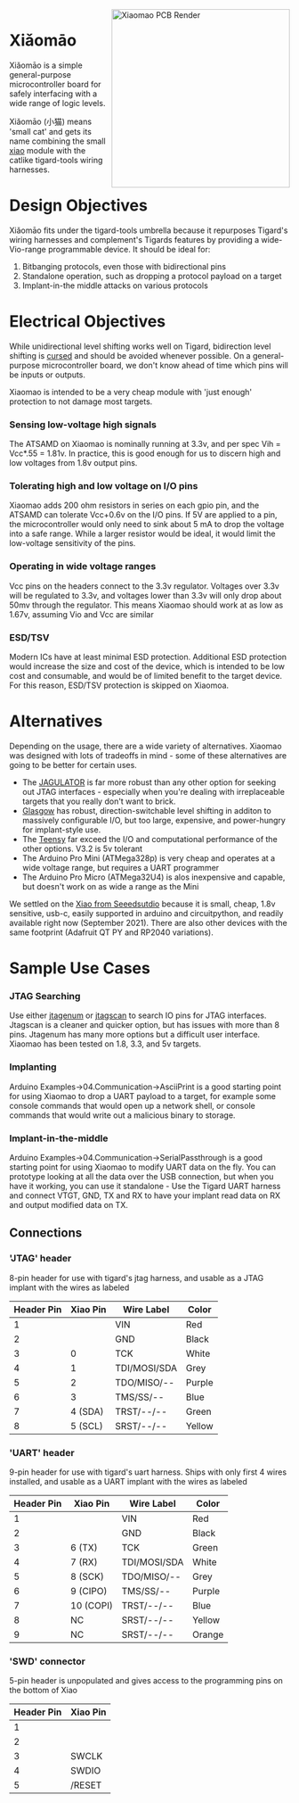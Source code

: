 <img alt="Xiaomao PCB Render" width="320" align="right" src="https://raw.githubusercontent.com/tigard-tools/xiaomao/master/xiaomao-render.png">

# Xiǎomāo
Xiǎomāo is a simple general-purpose microcontroller board for safely interfacing with a wide range of logic levels. 

Xiǎomāo (小猫) means 'small cat' and gets its name combining the small [xiao](https://www.seeedstudio.com/Seeeduino-XIAO-Arduino-Microcontroller-SAMD21-Cortex-M0+-p-4426.html) module with the catlike tigard-tools wiring harnesses.

# Design Objectives
Xiǎomāo fits under the tigard-tools umbrella because it repurposes Tigard's wiring harnesses and complement's Tigards features by providing a wide-Vio-range programmable device. It should be ideal for:
1. Bitbanging protocols, even those with bidirectional pins
2. Standalone operation, such as dropping a protocol payload on a target
3. Implant-in-the middle attacks on various protocols

# Electrical Objectives
While unidirectional level shifting works well on Tigard, bidirection level shifting is [cursed](https://twitter.com/securelyfitz/status/1435329082053459969) and should be avoided whenever possible. On a general-purpose microcontroller board, we don't know ahead of time which pins will be inputs or outputs. 

Xiaomao is intended to be a very cheap module with 'just enough' protection to not damage most targets.

### Sensing low-voltage high signals
The ATSAMD on Xiaomao is nominally running at 3.3v, and per spec Vih = Vcc*.55 = 1.81v. In practice, this is good enough for us to discern high and low voltages from 1.8v output pins.
### Tolerating high and low voltage on I/O pins
Xiaomao adds 200 ohm resistors in series on each gpio pin, and the ATSAMD can tolerate Vcc+0.6v on the I/O pins. If 5V are applied to a pin, the microcontroller would only need to sink about 5 mA to drop the voltage into a safe range. While a larger resistor would be ideal, it would limit the low-voltage sensitivity of the pins.
### Operating in wide voltage ranges
Vcc pins on the headers connect to the 3.3v regulator. Voltages over 3.3v will be regulated to 3.3v, and voltages lower than 3.3v will only drop about 50mv through the regulator. This means Xiaomao should work at as low as 1.67v, assuming Vio and Vcc are similar
### ESD/TSV
Modern ICs have at least minimal ESD protection. Additional ESD protection would increase the size and cost of the device, which is intended to be low cost and consumable, and would be of limited benefit to the target device. For this reason, ESD/TSV protection is skipped on Xiaomoa.

# Alternatives
Depending on the usage, there are a wide variety of alternatives. Xiaomao was designed with lots of tradeoffs in mind - some of these alternatives are going to be better for certain uses.
* The [JAGULATOR](http://www.grandideastudio.com/jtagulator/) is far more robust than any other option for seeking out JTAG interfaces - especially when you're dealing with irreplaceable targets that you really don't want to brick.
* [Glasgow](https://github.com/GlasgowEmbedded/glasgow) has robust, direction-switchable level shifting in additon to massively configurable I/O, but too large, expensive, and power-hungry for implant-style use.
* The [Teensy](https://www.pjrc.com/teensy/) far exceed the I/O and computational performance of the other options. V3.2 is 5v tolerant
* The Arduino Pro Mini (ATMega328p) is very cheap and operates at a wide voltage range, but requires a UART programmer
* The Arduino Pro Micro (ATMega32U4) is alos inexpensive and capable, but doesn't work on as wide a range as the Mini

We settled on the [Xiao from Seeedsutdio](https://www.seeedstudio.com/Seeeduino-XIAO-Arduino-Microcontroller-SAMD21-Cortex-M0+-p-4426.html) because it is small, cheap, 1.8v sensitive, usb-c, easily supported in arduino and circuitpython, and readily available right now (September 2021). There are also other devices with the same footprint (Adafruit QT PY and RP2040 variations).

# Sample Use Cases
### JTAG Searching
Use either [jtagenum](https://github.com/cyphunk/JTAGenum) or [jtagscan](https://github.com/szymonh/JTAGscan) to search IO pins for JTAG interfaces. Jtagscan is a cleaner and quicker option, but has issues with more than 8 pins. Jtagenum has many more options but a difficult user interface.
Xiaomao has been tested on 1.8, 3.3, and 5v targets.

### Implanting
Arduino Examples->04.Communication->AsciiPrint is a good starting point for using Xiaomao to drop a UART payload to a target, for example some console commands that would open up a network shell, or console commands that would write out a malicious binary to storage.

### Implant-in-the-middle
Arduino Examples->04.Communication->SerialPassthrough is a good starting point for using Xiaomao to modify UART data on the fly. You can prototype looking at all the data over the USB connection, but when you have it working, you can use it standalone - Use the Tigard UART harness and connect VTGT, GND, TX and RX to have your implant read data on RX and output modified data on TX.

## Connections
### 'JTAG' header
8-pin header for use with tigard's jtag harness, and usable as a JTAG implant with the wires as labeled

| Header Pin | Xiao Pin | Wire Label   | Color  |
|------------|----------|--------------|--------|
| 1          |          | VIN          | Red    |
| 2          |          | GND          | Black  |
| 3          | 0        | TCK          | White  |
| 4          | 1        | TDI/MOSI/SDA | Grey   |
| 5          | 2        | TDO/MISO/--  | Purple |
| 6          | 3        | TMS/SS/--    | Blue   |
| 7          | 4 (SDA)  | TRST/--/--   | Green  |
| 8          | 5 (SCL)  | SRST/--/--   | Yellow |

### 'UART' header
9-pin header for use with tigard's uart harness. Ships with only first 4 wires installed, and usable as a UART implant with the wires as labeled

| Header Pin | Xiao Pin  | Wire Label   | Color  |
|------------|-----------|--------------|--------|
| 1          |           | VIN          | Red    |
| 2          |           | GND          | Black  |
| 3          | 6  (TX)   | TCK          | Green  |
| 4          | 7  (RX)   | TDI/MOSI/SDA | White  |
| 5          | 8  (SCK)  | TDO/MISO/--  | Grey   |
| 6          | 9  (CIPO) | TMS/SS/--    | Purple |
| 7          | 10 (COPI) | TRST/--/--   | Blue   |
| 8          |     NC    | SRST/--/--   | Yellow |
| 9          |     NC    | SRST/--/--   | Orange |

### 'SWD' connector
5-pin header is unpopulated and gives access to the programming pins on the bottom of Xiao

| Header Pin | Xiao Pin  |
|------------|-----------|
| 1          |           |
| 2          |           |
| 3          | SWCLK     |
| 4          | SWDIO     |
| 5          | /RESET    |
